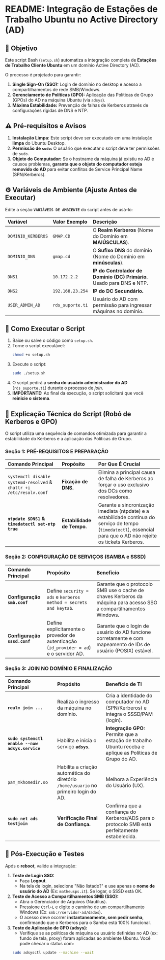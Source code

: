 # README: Integração de Estações de Trabalho Ubuntu no Active Directory (AD)

## 🎯 Objetivo

Este script Bash (`setup.sh`) automatiza a integração completa de **Estações de Trabalho Cliente Ubuntu** em um domínio Active Directory (AD).

O processo é projetado para garantir:
1.  **Single Sign-On (SSO):** Login de domínio no desktop e acesso a compartilhamentos de rede SMB/Windows.
2.  **Gerenciamento de Políticas (GPO):** Aplicação das Políticas de Grupo (GPOs) do AD na máquina Ubuntu (via `adsys`).
3.  **Máxima Estabilidade:** Prevenção de falhas de Kerberos através de configurações rígidas de DNS e NTP.

## ⚠️ Pré-requisitos e Avisos

1.  **Instalação Limpa:** Este script deve ser executado em uma instalação **limpa** do Ubuntu Desktop.
2.  **Permissão de `sudo`:** O usuário que executar o script deve ter permissões de `sudo`.
3.  **Objeto do Computador:** Se o hostname da máquina já existiu no AD e causou problemas, **garanta que o objeto do computador esteja removido do AD** para evitar conflitos de Service Principal Name (SPN/Kerberos).

## ⚙️ Variáveis de Ambiente (Ajuste Antes de Executar)

Edite a seção **`VARIÁVEIS DE AMBIENTE`** do script antes de usá-lo:

| Variável | Valor Exemplo | Descrição |
| :--- | :--- | :--- |
| `DOMINIO_KERBEROS` | `GMAP.CD` | O **Realm Kerberos** (Nome do Domínio em **MAIÚSCULAS**). |
| `DOMINIO_DNS` | `gmap.cd` | O **Sufixo DNS** do domínio (Nome do Domínio em **minúsculas**). |
| `DNS1` | `10.172.2.2` | **IP do Controlador de Domínio (DC) Primário.** Usado para DNS e NTP. |
| `DNS2` | `192.168.23.254` | **IP do DC Secundário.** |
| `USER_ADMIN_AD` | `rds_suporte.ti` | Usuário do AD com permissão para ingressar máquinas no domínio. |

## 🚀 Como Executar o Script

1.  Baixe ou salve o código como `setup.sh`.
2.  Torne o script executável:
    ```bash
    chmod +x setup.sh
    ```
3.  Execute o script:
    ```bash
    sudo ./setup.sh
    ```
4.  O script pedirá a **senha do usuário administrador do AD** (`rds_suporte.ti`) durante o processo de *join*.
5.  **IMPORTANTE:** Ao final da execução, o script solicitará que você **reinicie o sistema**.

## 🧠 Explicação Técnica do Script (Robô de Kerberos e GPO)

O script utiliza uma sequência de comandos otimizada para garantir a estabilidade do Kerberos e a aplicação das Políticas de Grupo.

### Seção 1: PRÉ-REQUISITOS E PREPARAÇÃO

| Comando Principal | Propósito | Por Que É Crucial |
| :--- | :--- | :--- |
| `systemctl disable systemd-resolved` & `chattr +i /etc/resolv.conf` | **Fixação de DNS.** | Elimina a principal causa de falha de Kerberos ao forçar o uso exclusivo dos DCs como resolvedores. |
| **`ntpdate $DNS1` & `timedatectl set-ntp true`** | **Estabilidade de Tempo.** | Garante a sincronização imediata (ntpdate) e a estabilidade contínua do serviço de tempo (`timedatectl`), essencial para que o AD não rejeite os tickets Kerberos. |

### Seção 2: CONFIGURAÇÃO DE SERVIÇOS (SAMBA e SSSD)

| Comando Principal | Propósito | Benefício |
| :--- | :--- | :--- |
| **Configuração `smb.conf`** | Define `security = ads` e `kerberos method = secrets and keytab`. | Garante que o protocolo SMB use o cache de chaves Kerberos da máquina para acesso SSO a compartilhamentos Windows. |
| **Configuração `sssd.conf`** | Define explicitamente o provedor de autenticação (`id_provider = ad`) e o servidor AD. | Garante que o login de usuário do AD funcione corretamente e com mapeamento de IDs de usuário (POSIX) estável. |

### Seção 3: JOIN NO DOMÍNIO E FINALIZAÇÃO

| Comando Principal | Propósito | Benefício de TI |
| :--- | :--- | :--- |
| **`realm join ...`** | Realiza o ingresso da máquina no domínio. | Cria a identidade do computador no AD (SPN/Kerberos) e integra o SSSD/PAM (login). |
| **`sudo systemctl enable --now adsys.service`** | Habilita e inicia o serviço **`adsys`**. | **Integração GPO:** Permite que a estação de trabalho Ubuntu receba e aplique as Políticas de Grupo do AD. |
| `pam_mkhomedir.so` | Habilita a criação automática do diretório `/home/usuario` no primeiro login do AD. | Melhora a Experiência do Usuário (UX). |
| **`sudo net ads testjoin`** | **Verificação Final de Confiança.** | Confirma que a confiança do Kerberos/ADS para o protocolo SMB está perfeitamente estabelecida. |

## 🧪 Pós-Execução e Testes

Após o **reboot**, valide a integração:

1.  **Teste de Login SSO:**
    * Faça **Logout**.
    * Na tela de login, selecione "Não listado?" e use apenas o **nome de usuário do AD** (Ex: `matheusps.it`). Se logar, o SSSD está OK.
2.  **Teste de Acesso a Compartilhamentos SMB (SSO):**
    * Abra o Gerenciador de Arquivos (Nautilus).
    * Pressione `Ctrl+L` e digite o caminho de um compartilhamento Windows (Ex: `smb://servidor-ad/dados`).
    * O acesso deve ocorrer **instantaneamente, sem pedir senha**, confirmando que o Kerberos para o Samba está 100% funcional.
3.  **Teste de Aplicação de GPO (adsys):**
    * Verifique se as políticas de máquina ou usuário definidas no AD (ex: fundo de tela, proxy) foram aplicadas ao ambiente Ubuntu. Você pode checar o status com:
    ```bash
    sudo adsysctl update --machine --wait
    ```